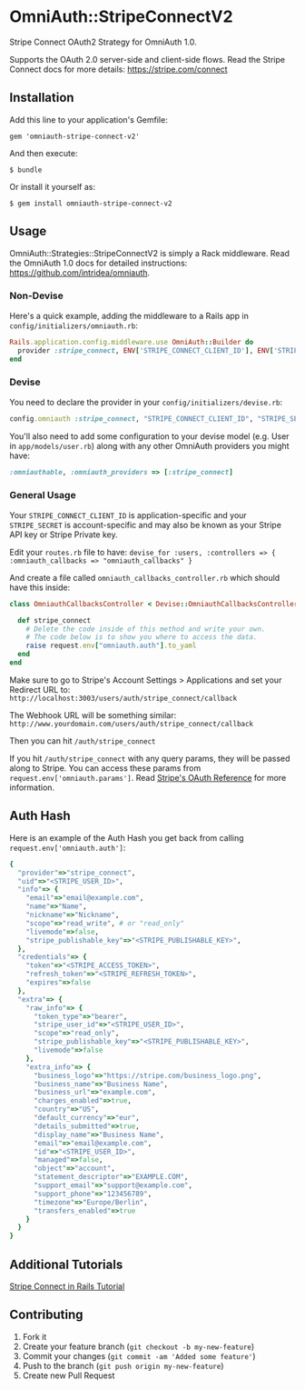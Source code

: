 # OmniAuth::StripeConnectV2

Stripe Connect OAuth2 Strategy for OmniAuth 1.0.

Supports the OAuth 2.0 server-side and client-side flows.
Read the Stripe Connect docs for more details: https://stripe.com/connect

## Installation

Add this line to your application's Gemfile:

    gem 'omniauth-stripe-connect-v2'

And then execute:

    $ bundle

Or install it yourself as:

    $ gem install omniauth-stripe-connect-v2

## Usage

OmniAuth::Strategies::StripeConnectV2 is simply a Rack middleware. Read the OmniAuth
1.0 docs for detailed instructions: https://github.com/intridea/omniauth.

### Non-Devise
Here's a quick example, adding the middleware to a Rails app in
`config/initializers/omniauth.rb`:

```ruby
Rails.application.config.middleware.use OmniAuth::Builder do
  provider :stripe_connect, ENV['STRIPE_CONNECT_CLIENT_ID'], ENV['STRIPE_SECRET']
end
```

### Devise

You need to declare the provider in your `config/initializers/devise.rb`:

```ruby
config.omniauth :stripe_connect, "STRIPE_CONNECT_CLIENT_ID", "STRIPE_SECRET"
```

You'll also need to add some configuration to your devise model (e.g. User in `app/models/user.rb`) along with any other OmniAuth providers you might have:
```ruby
:omniauthable, :omniauth_providers => [:stripe_connect]
```

### General Usage

Your `STRIPE_CONNECT_CLIENT_ID` is application-specific and your `STRIPE_SECRET` is account-specific and may also be known as your Stripe API key or Stripe Private key.

Edit your `routes.rb` file to have:
`devise_for :users, :controllers => { :omniauth_callbacks => "omniauth_callbacks" }`

And create a file called `omniauth_callbacks_controller.rb` which should have this inside:
```ruby
class OmniauthCallbacksController < Devise::OmniauthCallbacksController

  def stripe_connect
    # Delete the code inside of this method and write your own.
    # The code below is to show you where to access the data.
    raise request.env["omniauth.auth"].to_yaml
  end
end
```

Make sure to go to Stripe's Account Settings > Applications and set your Redirect URL to:
`http://localhost:3003/users/auth/stripe_connect/callback`

The Webhook URL will be something similar:
`http://www.yourdomain.com/users/auth/stripe_connect/callback`

Then you can hit `/auth/stripe_connect`

If you hit `/auth/stripe_connect` with any query params, they will be passed along to Stripe. You can access these params from `request.env['omniauth.params']`. Read [Stripe's OAuth Reference](https://stripe.com/docs/connect/reference) for more information.

## Auth Hash

Here is an example of the Auth Hash you get back from calling `request.env['omniauth.auth']`:

```ruby
{
  "provider"=>"stripe_connect",
  "uid"=>"<STRIPE_USER_ID>",
  "info"=> {
    "email"=>"email@example.com",
    "name"=>"Name",
    "nickname"=>"Nickname",
    "scope"=>"read_write", # or "read_only"
    "livemode"=>false,
    "stripe_publishable_key"=>"<STRIPE_PUBLISHABLE_KEY>",
  },
  "credentials"=> {
    "token"=>"<STRIPE_ACCESS_TOKEN>",
    "refresh_token"=>"<STRIPE_REFRESH_TOKEN>",
    "expires"=>false
  },
  "extra"=> {
    "raw_info"=> {
      "token_type"=>"bearer",
      "stripe_user_id"=>"<STRIPE_USER_ID>",
      "scope"=>"read_only",
      "stripe_publishable_key"=>"<STRIPE_PUBLISHABLE_KEY>",
      "livemode"=>false
    },
    "extra_info"=> {
      "business_logo"=>"https://stripe.com/business_logo.png",
      "business_name"=>"Business Name",
      "business_url"=>"example.com",
      "charges_enabled"=>true,
      "country"=>"US",
      "default_currency"=>"eur",
      "details_submitted"=>true,
      "display_name"=>"Business Name",
      "email"=>"email@example.com",
      "id"=>"<STRIPE_USER_ID>",
      "managed"=>false,
      "object"=>"account",
      "statement_descriptor"=>"EXAMPLE.COM",
      "support_email"=>"support@example.com",
      "support_phone"=>"123456789",
      "timezone"=>"Europe/Berlin",
      "transfers_enabled"=>true
    }
  }
}
```

## Additional Tutorials
[Stripe Connect in Rails Tutorial](https://web.archive.org/web/20160313043319/http://www.munocreative.com/nerd-notes/winvoice)

## Contributing

1. Fork it
2. Create your feature branch (`git checkout -b my-new-feature`)
3. Commit your changes (`git commit -am 'Added some feature'`)
4. Push to the branch (`git push origin my-new-feature`)
5. Create new Pull Request
